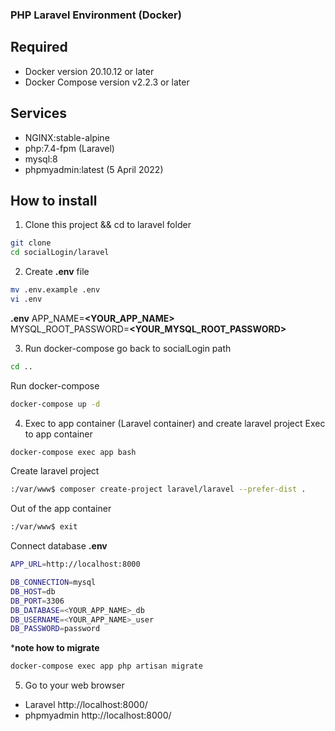 ### PHP Laravel Environment (Docker)

## Required

- Docker version 20.10.12 or later
- Docker Compose version v2.2.3 or later

## Services

- NGINX:stable-alpine
- php:7.4-fpm (Laravel)
- mysql:8
- phpmyadmin:latest (5 April 2022)

## How to install

1. Clone this project && cd to laravel folder
```bash
git clone 
cd socialLogin/laravel
```

2. Create **.env** file 
```bash
mv .env.example .env
vi .env
```
**.env**
APP_NAME=**<YOUR_APP_NAME>** <br>
MYSQL_ROOT_PASSWORD=**<YOUR_MYSQL_ROOT_PASSWORD>**

3. Run docker-compose
go back to socialLogin path
```bash
cd ..
```

Run docker-compose
```bash
docker-compose up -d 
```

4. Exec to app container (Laravel container) and create laravel project
Exec to app container
```bash
docker-compose exec app bash
```

Create laravel project
```bash
:/var/www$ composer create-project laravel/laravel --prefer-dist .
```

Out of the app container
```bash
:/var/www$ exit
``` 

Connect database
**.env**
```bash
APP_URL=http://localhost:8000

DB_CONNECTION=mysql
DB_HOST=db
DB_PORT=3306
DB_DATABASE=<YOUR_APP_NAME>_db
DB_USERNAME=<YOUR_APP_NAME>_user
DB_PASSWORD=password
``` 

***note how to migrate**
```bash
docker-compose exec app php artisan migrate
``` 

5. Go to your web browser <br> 
- Laravel <a>http://localhost:8000/</a>
- phpmyadmin <a>http://localhost:8000/</a>